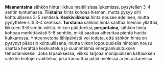 **Maanantaina** sähkön hinta liikkuu maltillisissa lukemissa, pysytellen 3-4 sentin tuntumassa. **Tiistaina** hinta kohoaa hieman, mutta pysyy silti kohtuullisena 3-5 sentissä. **Keskiviikkona** hinta nousee edelleen, mutta pysyttelee silti 3-4 sentissä. **Torstaina** sähkön hinta saattaa hieman yllättää, liikkuen 3-6 sentin välillä. Viikon päätteeksi, **perjantaina**, sähkön hinta kohoaa merkittävästi 5-8 senttiin, mikä saattaa aiheuttaa pientä huolta kukkarossa. Yhteenvetona lähipäivistä voi todeta, että sähkön hinta on pysynyt pääosin kohtuullisena, mutta viikon loppupuolella hintojen nousu saattaa herättää keskustelua ja suunnitelmia energiankulutuksen tehostamiseksi. Joka tapauksessa, viikko tarjoaa monipuolisen kattauksen sähkön hintojen vaihtelua, joka kannattaa pitää mielessä arjen askareissa.
